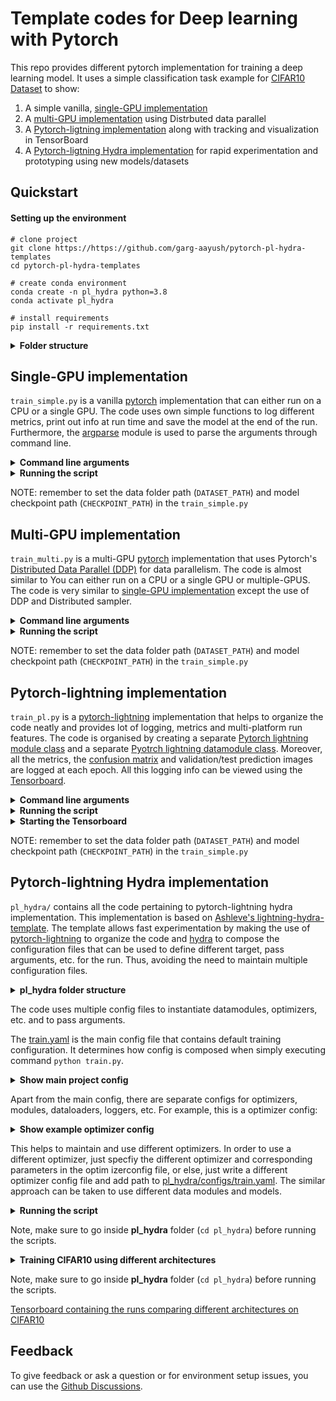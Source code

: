 # Template codes for Deep learning with Pytorch
This repo provides different pytorch implementation for training a deep learning model. It uses a simple classification task example for [CIFAR10 Dataset](https://www.cs.toronto.edu/~kriz/cifar.html) to show:
  1. A simple vanilla, [single-GPU implementation](#single-gpu-implementation)
  2. A [multi-GPU implementation](#multi-gpu-implementation) using Distrbuted data parallel
  3. A [Pytorch-ligtning implementation](#pytorch-lightning-implementation) along with tracking and visualization in TensorBoard
  4. A [Pytorch-ligtning Hydra implementation](#pytorch-lightning-hydra-implementation) for rapid experimentation and prototyping using new models/datasets

## Quickstart
#### Setting up the environment

```
# clone project
git clone https://https://github.com/garg-aayush/pytorch-pl-hydra-templates
cd pytorch-pl-hydra-templates

# create conda environment
conda create -n pl_hydra python=3.8
conda activate pl_hydra

# install requirements
pip install -r requirements.txt
```
</details>

<details> 
<summary><b>Folder structure</b></summary>
  
  ```
  pytorch-templates/
  │
  ├── train_simple.py : A single-GPU implementation
  ├── run_simple.py   : bash script to run train_simple.py and pass arguments
  │
  ├── train_multi.py : A multi-GPU implementation
  ├── run_multi.py   : bash script to run train_multi.py and pass arguments
  │
  ├── train_pl.py : Pytorch-lightning implementation along with Tensorboard logging
  │
  ├── pl_hydra/ - contains all the files pertaining to pytorch-lightning hydra implementation
  │   └──...
  │
  ├──  utils/ - small utility functions
  │    ├── util.py
  │    └── ...
  │
  └── requirements.txt : file to install python dependencies
  ```
  
</details>


  
## Single-GPU implementation
`train_simple.py` is a vanilla [pytorch](https://pytorch.org/) implementation that can either run on a CPU or a single GPU. The code uses own simple functions to log different metrics, print out info at run time and save the model at the end of the run. Furthermore, the [argparse](https://docs.python.org/3/library/argparse.html) module is used to parse the arguments through command line. 

<details>
<summary><b>Command line arguments</b></summary>

> Use `python <python_file> -h` to see the available parser arguments for any script. 

```
usage: train_simple.py [-h] --run_name RUN_NAME [--random_seed RANDOM_SEED]
                       [-et EPOCHS_PER_TEST] [-ep EPOCHS] [-bs BATCH_SIZE]
                       [-w NUM_WORKERS] [--learning_rate LEARNING_RATE]
                       [--weight_decay WEIGHT_DECAY] [--momentum MOMENTUM]
                       [--gamma GAMMA]

required arguments:
  --run_name RUN_NAME
  
optional arguments:
  -h, --help            show this help message and exit
  --run_name RUN_NAME
  -et EPOCHS_PER_TEST, --epochs_per_test EPOCHS_PER_TEST
                        Number of epochs per test/val
  -ep EPOCHS, --epochs EPOCHS
                        Total number of training epochs to perform.
  -bs BATCH_SIZE, --batch_size BATCH_SIZE
  -w NUM_WORKERS, --num_workers NUM_WORKERS
  --learning_rate LEARNING_RATE
                        The initial learning rate for SGD.
  --weight_decay WEIGHT_DECAY
                        Weight deay if we apply some.
  --momentum MOMENTUM   Momentum value in SGD.
  --gamma GAMMA         gamma value for MultiStepLR.
```
</details>

<details> 
<summary><b>Running the script</b></summary>
  
```
# Train with default parameters: 
python train_simple.py --run_name=test_single

# Train by passing parameters in command line, for e.g.:
python train_simple.py -bs=64 -ep=2 --run_name=test_single

# You can also set parameters run_simple.sh file and train:
source train_simple.py
```
  
</details>
 
NOTE: remember to set the data folder path (`DATASET_PATH`) and model checkpoint path (`CHECKPOINT_PATH`) in the `train_simple.py`


## Multi-GPU implementation
`train_multi.py` is a multi-GPU [pytorch](https://pytorch.org/) implementation that uses Pytorch's [Distributed Data Parallel (DDP)](https://pytorch.org/docs/stable/generated/torch.nn.parallel.DistributedDataParallel.html) for data parallelism. The code is almost similar to You can either run on a CPU or a single GPU or multiple-GPUS. The code is very similar to [single-GPU implementation](#single-gpu-implementation) except the use of DDP and Distributed sampler.

<details>
<summary><b>Command line arguments</b></summary>

> Use `python <python_file> -h` to see the available parser arguments for any script. 

```
usage: train_multi.py [-h] --run_name RUN_NAME [--random_seed RANDOM_SEED] [-nr LOCAL_RANK]
                      [-et EPOCHS_PER_TEST] [-ep EPOCHS] [-bs BATCH_SIZE] [-w NUM_WORKERS]
                      [--learning_rate LEARNING_RATE] [--weight_decay WEIGHT_DECAY] [--momentum MOMENTUM]
                      [--gamma GAMMA]


required arguments:
  --run_name RUN_NAME
  
optional arguments:
  -h, --help            show this help message and exit
  --random_seed RANDOM_SEED
  -nr LOCAL_RANK, --local_rank LOCAL_RANK
  -et EPOCHS_PER_TEST, --epochs_per_test EPOCHS_PER_TEST
                        Number of epochs per test/val
  -ep EPOCHS, --epochs EPOCHS
                        Total number of training epochs to perform.
  -bs BATCH_SIZE, --batch_size BATCH_SIZE
  -w NUM_WORKERS, --num_workers NUM_WORKERS
  --learning_rate LEARNING_RATE
                        The initial learning rate for SGD.
  --weight_decay WEIGHT_DECAY
                        Weight deay if we apply some.
  --momentum MOMENTUM   Momentum value in SGD.
  --gamma GAMMA         gamma value for MultiStepLR.
```
</details>

<details> 
<summary><b>Running the script</b></summary>
  
```
# Train with default parameters and 2 GPU: 
python -m torch.distributed.launch --nproc_per_node=2 --master_port=9995 train_multi.py --run_name=test_multi

# Traing by passing parameters in command line (single GPU training), for e.g.:
python -m torch.distributed.launch --nproc_per_node=1 --master_port=9995 train_multi.py -ep=5 --run_name=test_multi

# You can also set parameters in run_multi.sh file and train:
source train_multi.py
```
  
</details>
 
NOTE: remember to set the data folder path (`DATASET_PATH`) and model checkpoint path (`CHECKPOINT_PATH`) in the `train_simple.py`

## Pytorch-lightning implementation
`train_pl.py` is a [pytorch-lightning](https://www.pytorchlightning.ai/) implementation that helps to organize the code neatly and provides lot of logging, metrics and multi-platform run features. The code is organised by creating a separate [Pytorch lightning module class](https://pytorch-lightning.readthedocs.io/en/latest/common/lightning_module.html) and a separate [Pyotrch lightning datamodule class](https://pytorch-lightning.readthedocs.io/en/stable/extensions/datamodules.html). Moreover, all the metrics, the [confusion matrix](https://en.wikipedia.org/wiki/Confusion_matrix) and validation/test prediction images are logged at each epoch. All this logging info can be viewed using the [Tensorboard](https://www.tensorflow.org/tensorboard).

<details> and a contains all the ta
<summary><b>Command line arguments</b></summary>

> Use `python <python_file> -h` to see the available parser arguments for any script. 

```
usage: train_pl.py [-h] --run_name RUN_NAME [--random_seed RANDOM_SEED] [-ep EPOCHS] [-bs BATCH_SIZE]
                   [-w NUM_WORKERS] [-g GPUS] [--learning_rate LEARNING_RATE]
                   [--weight_decay WEIGHT_DECAY] [--momentum MOMENTUM] [--gamma GAMMA]

required arguments:
  --run_name RUN_NAME
  
optional arguments:
  -h, --help            show this help message and exit
  --random_seed RANDOM_SEED
  -ep EPOCHS, --epochs EPOCHS
                        Total number of training epochs to perform.
  -bs BATCH_SIZE, --batch_size BATCH_SIZE
  -w NUM_WORKERS, --num_workers NUM_WORKERS
  -g GPUS, --gpus GPUS
  --learning_rate LEARNING_RATE
                        The initial learning rate for SGD.
  --weight_decay WEIGHT_DECAY
                        Weight deay if we apply some.
  --momentum MOMENTUM   Momentum value in SGD.
  --gamma GAMMA         gamma value for MultiStepLR.
```
</details>

<details> 
<summary><b>Running the script</b></summary>
  
```bash
# Train with 1 GPU:
python train_pl.py --epochs=5 --run_name=test_pl --gpus=1

# Train with 2 GPUs:
python train_pl.py --epochs=5 --run_name=test_pl --gpus=2
```

</details>

<details> 
<summary><b>Starting the Tensorboard</b></summary>

```
tensorboard --logdir ./logs/
```

</details>

NOTE: remember to set the data folder path (`DATASET_PATH`) and model checkpoint path (`CHECKPOINT_PATH`) in the `train_simple.py`

## Pytorch-lightning Hydra implementation
`pl_hydra/` contains all the code pertaining to pytorch-lightning hydra implementation. This implementation is based on [Ashleve's lightning-hydra-template](https://github.com/ashleve/lightning-hydra-template). The template allows fast experimentation by making the use of [pytorch-lightning](https://www.pytorchlightning.ai) to organize the code and [hydra](https://hydra.cc/) to compose the configuration files that can be used to define different target, pass arguments, etc. for the run. Thus, avoiding the need to maintain multiple configuration files.

<details> 
<summary><b>pl_hydra folder structure</b></summary>

> Modified from [Ashleve's lightning-hydra-template](https://github.com/ashleve/lightning-hydra-template)

```
pl_hydra
│
├── configs                   <- Hydra configuration files
│   ├── callbacks                <- Callbacks configs
│   ├── datamodule               <- Datamodule configs
│   ├── debug                    <- Debugging configs
│   ├── experiment               <- Experiment configs
│   ├── hparams_search           <- Hyperparameter search configs
│   ├── local                    <- Local configs
│   ├── log_dir                  <- Logging directory configs
│   ├── logger                   <- Logger configs
│   ├── model                    <- Model configs
│   ├── trainer                  <- Trainer configs
│   │
│   ├── train.yaml             <- Main config for training
│
├── data                   <- Project data
│
├── logs                   <- Logs generated by Hydra and PyTorch Lightning loggers
│
├── notebooks              <- Jupyter notebooks
│
├── scripts                <- Shell scripts
│
├── src                    <- Source code
│   ├── datamodules              <- Lightning datamodules
│   ├── models                   <- Lightning models
│   ├── utils                    <- Utility scripts
│   ├── vendor                   <- Third party code that cannot be installed using PIP/Conda
│   │
│   └── training_pipeline.py
│
├── train.py              <- Run training
│
├── setup.cfg                 <- Configuration of linters and pytest
└── README.md
```
</details>

The code uses multiple config files to instantiate datamodules, optimizers, etc. and to pass arguments. 

The [train.yaml](pl_hydra/configs/train.yaml) is the main config file that contains default training configuration.
It determines how config is composed when simply executing command `python train.py`.

<details>
<summary><b>Show main project config</b></summary>

```yaml
# @package _global_

# specify here default training configuration
defaults:
  - _self_
  - datamodule: cifar10.yaml
  # for resnet 
  - model : cifar10_resnet.yaml
  - optim: optim_sgd.yaml
  # # for googlenet 
  # - model : cifar10_googlenet.yaml
  # - optim: optim_adam.yaml
  # # for densenet 
  # - model : cifar10_densenet.yaml
  # - optim: optim_adam.yaml
  # for vgg11 
  # - model : cifar10_vgg11.yaml
  # - optim: optim_adam.yaml
  # # for Vit 
  # - model : cifar10_vit.yaml
  # - optim: optim_adam_vit.yaml
  # - callbacks: default.yaml
  - logger: tensorboard.yaml # set logger here or use command line (e.g. `python train.py logger=tensorboard`)
  # - trainer: ddp.yaml
  - trainer: default.yaml
  - log_dir: default.yaml
  # experiment configs allow for version control of specific configurations
  # e.g. best hyperparameters for each combination of model and datamodule
  - experiment: null

  # debugging config (enable through command line, e.g. `python train.py debug=default)
  - debug: null

  # config for hyperparameter optimization
  - hparams_search: null

  # optional local config for machine/user specific settings
  # it's optional since it doesn't need to exist and is excluded from version control
  - optional local: default.yaml

  # enable color logging
  - override hydra/hydra_logging: colorlog
  - override hydra/job_logging: colorlog

# default name for the experiment, determines logging folder path
# (you can overwrite this name in experiment configs)
name: "test"

# path to original working directory
# hydra hijacks working directory by changing it to the new log directory
# https://hydra.cc/docs/next/tutorials/basic/running_your_app/working_directory
original_work_dir: ${hydra:runtime.cwd}

# path to folder with data
data_dir: ${original_work_dir}/../../data/

# pretty print config at the start of the run using Rich library
print_config: True

# disable python warnings if they annoy you
ignore_warnings: True

# set False to skip model training
train: True

# evaluate on test set, using best model weights achieved during training
# lightning chooses best weights based on the metric specified in checkpoint callback
test: True

# seed for random number generators in pytorch, numpy and python.random
seed: 100
```
</details>

Apart from the main config, there are separate configs for optimizers, modules, dataloaders, loggers, etc. For example, this is a optimizer config:
<details>
<summary><b>Show example optimizer config</b></summary>

> [pl_hydra/configs/optim/optim_adam.yaml](pl_hydra/configs/optim/optim_adam.yaml)

```yaml
optimizer:
  _target_: torch.optim.AdamW
  lr: 1e-3
  weight_decay: 1e-4

use_lr_scheduler: True

lr_scheduler:
  _target_: torch.optim.lr_scheduler.MultiStepLR
  milestones: [90,130]
  gamma: 0.1
```

</details>

This helps to maintain and use different optimizers. In order to use a different optimizer, just specfiy the different optimizer and corresponding parameters in the optim izerconfig file, or else, just write a different optimizer config file and add path to [pl_hydra/configs/train.yaml](pl_hydra/configs/train.yaml). The similar approach can be taken to use different data modules and models.

<details> 
<summary><b>Running the script</b></summary>
  
```
# Note: make sure to go to pl_hydra first
cd pl_hydra

# Train with default parameters:
python train.py

# train on 1 GPU
python train.py trainer.gpus=1

# train with DDP (Distributed Data Parallel) (4 GPUs)
python train.py trainer.gpus=2 +trainer.strategy=ddp

# train model using googlenet architecture and adam optimizer
python train.py model=cifar10_googlenet optim=optim_adam
```
  
</details>

Note, make sure to go inside **pl_hydra** folder (`cd pl_hydra`) before running the scripts.

<details> 
<summary><b>Training CIFAR10 using different architectures</b></summary>

> In order to see the ease with which you can experiment, code contains different model architectures ([ResNet](), [GoogeNet](), [VGG](), [DenseNet](), [ViT]()) that can be used to train CIFAR10 and compare the performance. The architectures are defined in [pl_hydra/src/models/components](pl_hydra/src/models/componentspl_hydra/src/models/components).

```
# Note: make sure to go to pl_hydra first
cd pl_hydra

# train model using ResNet
python train.py model=cirfar10_resnet optim=optim_sgd

# train model using GoogleNet
python train.py model=cirfar10_googlenet optim=optim_adam

# train model using DenseNet
python train.py model=cirfar10_densenet optim=optim_adam

# train model using VGG11
python train.py model=cirfar10_vgg11 optim=optim_adam

# train model using ViT
python train.py model=cirfar10_vit optim=optim_adam_vit
```
  
</details>

Note, make sure to go inside **pl_hydra** folder (`cd pl_hydra`) before running the scripts.

[Tensorboard containing the runs comparing different architectures on CIFAR10](https://tensorboard.dev/experiment/JUrYiGdOQqC0iGNoWtdPlg/#scalars&run=densenet%2F2022-05-06_00-27-19%2Ftensorboard%2Fdensenet&runSelectionState=eyJkZW5zZW5ldC8yMDIyLTA1LTA2XzAwLTI3LTE5L3RlbnNvcmJvYXJkL2RlbnNlbmV0Ijp0cnVlLCJnb29nbGVuZXQvMjAyMi0wNS0wNl8wOC00OS01My90ZW5zb3Jib2FyZC9nb29nbGVuZXQiOnRydWUsInJlc25ldC8yMDIyLTA1LTA2XzEwLTM1LTM5L3RlbnNvcmJvYXJkL3Jlc25ldCI6dHJ1ZSwidmdnLzIwMjItMDUtMDVfMTUtNTYtMDAvdGVuc29yYm9hcmQvdmdnIjp0cnVlLCJ2aXQvMjAyMi0wNS0wNV8xNS0wMS01NS90ZW5zb3Jib2FyZC92aXQiOnRydWV9)
 


## Feedback
To give feedback or ask a question or for environment setup issues, you can use the [Github Discussions](https://https://github.com/garg-aayush/pytorch-pl-hydra-templates/discussions).
